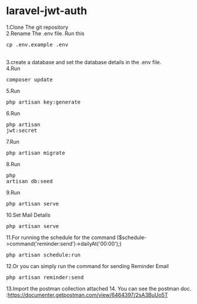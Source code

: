 # laravel-jwt-auth

1.Clone The git repository<br>
2.Rename The .env file. Run this <pre>cp .env.example .env</pre><br>
3.create a database and set the database details in the .env file.<br>
4.Run <pre>composer update</pre>
5.Run <pre>php artisan key:generate</pre>
6.Run <pre>php artisan jwt:secret</pre>
7.Run <pre>php artisan migrate</pre>
8.Run <pre>php artisan db:seed</pre>
9.Run <pre>php artisan serve</pre>
10.Set Mail Details <pre>php artisan serve</pre>
11.For running the schedule for the command ($schedule->command('reminder:send')->dailyAt('00:00');) <pre>php artisan schedule:run</pre>
12.Or you can simply run the command for sending Reminder  Email <pre>php artisan reminder:send</pre>
13.Import the postman collection attached
14. You can see the postman doc. :https://documenter.getpostman.com/view/6464397/2sA3BuUo5T



